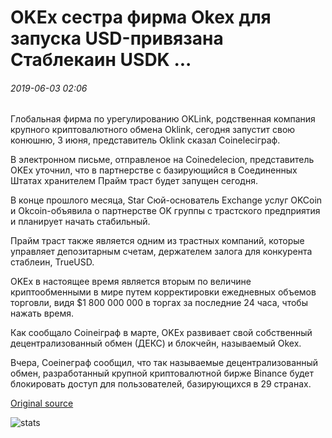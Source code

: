 # OKEx сестра фирма Okex для запуска USD-привязана Стаблекаин USDK ...

###### 2019-06-03 02:06

Глобальная фирма по урегулированию OKLink, родственная компания крупного криптовалютного обмена Oklink, сегодня запустит свою конюшню, 3 июня, представитель Oklink сказал Coineleciграф.

В электронном письме, отправленое на Coinedelecion, представитель OKEx уточнил, что в партнерстве с базирующийся в Соединенных Штатах хранителем Прайм траст будет запущен сегодня.

В конце прошлого месяца, Star Сюй-основатель Exchange услуг OKCoin и Okcoin-объявила о партнерстве OK группы с трастского предприятия и планирует начать стабильный.

Прайм траст также является одним из трастных компаний, которые управляет депозитарным счетам, держателем залога для конкурента стаблеин, TrueUSD.

OKEx в настоящее время является вторым по величине криптообменными в мире путем корректировки ежедневных объемов торговли, видя $1 800 000 000 в торгах за последние 24 часа, чтобы нажать время.

Как сообщало Coineiграф в марте, OKEx развивает свой собственный децентрализованный обмен (ДЕКС) и блокчейн, называемый Okex.

Вчера, Coeineграф сообщил, что так называемые децентрализованный обмен, разработанный крупной криптовалютной бирже Binance будет блокировать доступ для пользователей, базирующихся в 29 странах.

[Original source](https://cointelegraph.com/news/okex-subsidiary-oklink-to-launch-usd-pegged-stablecoin-usdk)

![stats](https://c.statcounter.com/11760860/0/a89fa40b/1/ "stats")